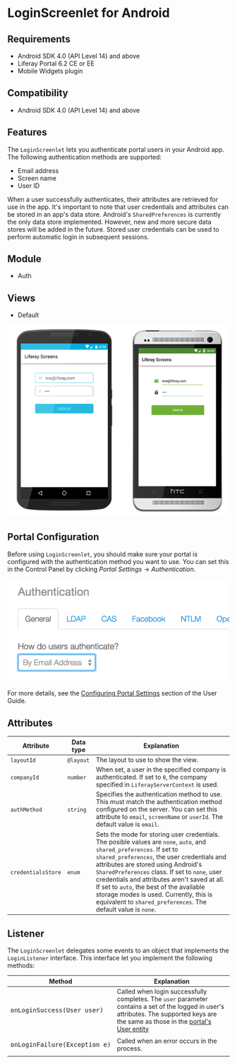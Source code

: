 # LoginScreenlet for Android

## Requirements

- Android SDK 4.0 (API Level 14) and above
- Liferay Portal 6.2 CE or EE
- Mobile Widgets plugin

## Compatibility

- Android SDK 4.0 (API Level 14) and above

## Features

The `LoginScreenlet` lets you authenticate portal users in your Android app. The 
following authentication methods are supported:

- Email address
- Screen name
- User ID

When a user successfully authenticates, their attributes are retrieved for use 
in the app. It's important to note that user credentials and attributes can be 
stored in an app's data store. Android's `SharedPreferences` is currently the 
only data store implemented. However, new and more secure data stores will be 
added in the future. Stored user credentials can be used to perform automatic 
login in subsequent sessions.

## Module

- Auth

## Views

- Default

![The `LoginScreenlet` using the Default and Material viewsets.](../../images/screens-android-login.png)

## Portal Configuration

Before using `LoginScreenlet`, you should make sure your portal is configured 
with the authentication method you want to use. You can set this in the Control 
Panel by clicking *Portal Settings* &rarr; *Authentication*.

![Setting the authentication method in Liferay Portal.](../../images/screens-portal-auth.png)

For more details, see the [Configuring Portal Settings](/portal/-/knowledge_base/6-2/configuring-portal-settings) 
section of the User Guide. 

## Attributes

| Attribute | Data type | Explanation |
|-----------|-----------|-------------| 
| `layoutId` | `@layout` | The layout to use to show the view. |
| `companyId` | `number` | When set, a user in the specified company is authenticated. If set to `0`, the company specified in `LiferayServerContext` is used. |
| `authMethod` | `string` | Specifies the authentication method to use. This must match the authentication method configured on the server. You can set this attribute to `email`, `screenName` or `userId`. The default value is `email`. |
| `credentialsStore ` | `enum` | Sets the mode for storing user credentials. The posible values are `none`, `auto`, and `shared_preferences`. If set to `shared_preferences`, the user credentials and attributes are stored using Android's `SharedPreferences` class. If set to `none`, user credentials and attributes aren't saved at all. If set to `auto`, the best of the available storage modes is used. Currently, this is equivalent to `shared_preferences`. The default value is `none`. |

## Listener

The `LoginScreenlet` delegates some events to an object that implements the 
`LoginListener` interface. This interface let you implement the following 
methods:

| Method | Explanation |
|-----------|-------------| 
|  <pre>onLoginSuccess(User user)</pre> | Called when login successfully completes. The `user` parameter contains a set of the logged in user's attributes. The supported keys are the same as those in the [portal's User entity](https://github.com/liferay/liferay-portal/blob/6.2.x/portal-impl/src/com/liferay/portal/service.xml#L2227)|
|  <pre>onLoginFailure(Exception e)</pre> | Called when an error occurs in the process. |
